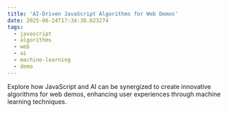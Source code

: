 ```yaml
---
title: 'AI-Driven JavaScript Algorithms for Web Demos'
date: 2025-06-24T17:34:38.623274
tags:
  - javascript
  - algorithms
  - web
  - ai
  - machine-learning
  - demo
---
```


Explore how JavaScript and AI can be synergized to create innovative algorithms for web demos, enhancing user experiences through machine learning techniques.
